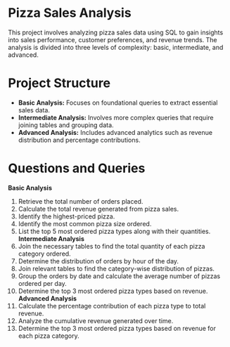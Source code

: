 <h1> Pizza Sales Analysis </h1>
This project involves analyzing pizza sales data using SQL to gain insights into sales performance, customer preferences, and revenue trends. The analysis is divided into three levels of complexity: basic, intermediate, and advanced.

# Project Structure
- **Basic Analysis:** Focuses on foundational queries to extract essential sales data.</li>
- **Intermediate Analysis:** Involves more complex queries that require joining tables and grouping data.
- **Advanced Analysis:** Includes advanced analytics such as revenue distribution and percentage contributions.
# Questions and Queries
**Basic Analysis**
1. Retrieve the total number of orders placed.
2. Calculate the total revenue generated from pizza sales.
3. Identify the highest-priced pizza.
4. Identify the most common pizza size ordered.
5. List the top 5 most ordered pizza types along with their quantities.
**Intermediate Analysis**
1. Join the necessary tables to find the total quantity of each pizza category ordered.
2. Determine the distribution of orders by hour of the day.
3. Join relevant tables to find the category-wise distribution of pizzas.
4. Group the orders by date and calculate the average number of pizzas ordered per day.
5. Determine the top 3 most ordered pizza types based on revenue.
**Advanced Analysis**
1. Calculate the percentage contribution of each pizza type to total revenue.
2. Analyze the cumulative revenue generated over time.
3. Determine the top 3 most ordered pizza types based on revenue for each pizza category.

